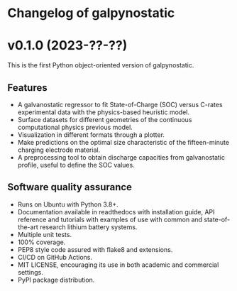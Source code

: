 # Changelog of galpynostatic

# v0.1.0 (2023-??-??)

This is the first Python object-oriented version of galpynostatic.

## Features

- A galvanostatic regressor to fit State-of-Charge (SOC) versus C-rates experimental data with the physics-based heuristic model. 
- Surface datasets for different geometries of the continuous computational physics previous model. 
- Visualization in different formats through a plotter.
- Make predictions on the optimal size characteristic of the fifteen-minute charging electrode material. 
- A preprocessing tool to obtain discharge capacities from galvanostatic profile, useful to define the SOC values.

## Software quality assurance

- Runs on Ubuntu with Python 3.8+.
- Documentation available in readthedocs with installation guide, API reference and tutorials with examples of use with common and state-of-the-art research lithium battery systems.
- Multiple unit tests.
- 100% coverage.
- PEP8 style code assured with flake8 and extensions.
- CI/CD on GitHub Actions.
- MIT LICENSE, encouraging its use in both academic and commercial settings.
- PyPI package distribution.
